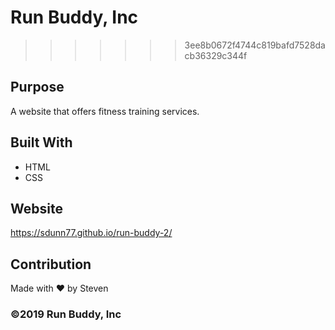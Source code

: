 # Run Buddy, Inc
>>>>>>> 3ee8b0672f4744c819bafd7528dacb36329c344f


## Purpose
A website that offers fitness training services.


## Built With
* HTML
* CSS


## Website
https://sdunn77.github.io/run-buddy-2/


## Contribution
Made with ❤️ by Steven


### ©️2019 Run Buddy, Inc 

